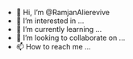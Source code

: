 - 👋 Hi, I’m @RamjanAlierevive
- 👀 I’m interested in ...
- 🌱 I’m currently learning ...
- 💞️ I’m looking to collaborate on ...
- 📫 How to reach me ...

<!---
RamjanAlierevive/RamjanAlierevive is a ✨ special ✨ repository because its `README.md` (this file) appears on your GitHub profile.
You can click the Preview link to take a look at your changes.
--->

